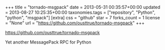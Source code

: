 +++
title = "tornado-msgpack"
date = 2013-05-31 00:35:57+00:00
updated = 2013-08-27 10:25:35+00:00
taxonomies.tags = ["repository", "Python", "python", "msgpack"]
[extra]
css = "github"
star = 7
forks_count = 1
license = "None"
url = "https://github.com/ousttrue/tornado-msgpack"
+++

<https://github.com/ousttrue/tornado-msgpack>

Yet another MessagePack RPC for Python
